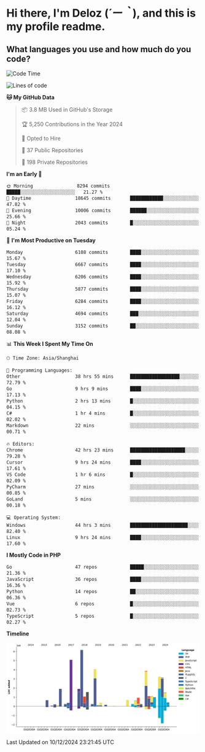 # **Hi there, I'm Deloz (*´ー｀*), and this is my profile readme.**

## **What languages you use and how much do you code?**

<!--START_SECTION:waka-->
![Code Time](http://img.shields.io/badge/Code%20Time-5%2C248%20hrs%2040%20mins-blue)

![Lines of code](https://img.shields.io/badge/From%20Hello%20World%20I%27ve%20Written-42.5%20million%20lines%20of%20code-blue)

**🐱 My GitHub Data** 

> 📦 3.8 MB Used in GitHub's Storage 
 > 
> 🏆 5,250 Contributions in the Year 2024
 > 
> 💼 Opted to Hire
 > 
> 📜 37 Public Repositories 
 > 
> 🔑 198 Private Repositories 
 > 
**I'm an Early 🐤** 

```text
🌞 Morning                8294 commits        █████░░░░░░░░░░░░░░░░░░░░   21.27 % 
🌆 Daytime                18645 commits       ████████████░░░░░░░░░░░░░   47.82 % 
🌃 Evening                10006 commits       ██████░░░░░░░░░░░░░░░░░░░   25.66 % 
🌙 Night                  2043 commits        █░░░░░░░░░░░░░░░░░░░░░░░░   05.24 % 
```
📅 **I'm Most Productive on Tuesday** 

```text
Monday                   6108 commits        ████░░░░░░░░░░░░░░░░░░░░░   15.67 % 
Tuesday                  6667 commits        ████░░░░░░░░░░░░░░░░░░░░░   17.10 % 
Wednesday                6206 commits        ████░░░░░░░░░░░░░░░░░░░░░   15.92 % 
Thursday                 5877 commits        ████░░░░░░░░░░░░░░░░░░░░░   15.07 % 
Friday                   6284 commits        ████░░░░░░░░░░░░░░░░░░░░░   16.12 % 
Saturday                 4694 commits        ███░░░░░░░░░░░░░░░░░░░░░░   12.04 % 
Sunday                   3152 commits        ██░░░░░░░░░░░░░░░░░░░░░░░   08.08 % 
```


📊 **This Week I Spent My Time On** 

```text
🕑︎ Time Zone: Asia/Shanghai

💬 Programming Languages: 
Other                    38 hrs 55 mins      ██████████████████░░░░░░░   72.79 % 
Go                       9 hrs 9 mins        ████░░░░░░░░░░░░░░░░░░░░░   17.13 % 
Python                   2 hrs 13 mins       █░░░░░░░░░░░░░░░░░░░░░░░░   04.15 % 
C#                       1 hr 4 mins         █░░░░░░░░░░░░░░░░░░░░░░░░   02.02 % 
Markdown                 22 mins             ░░░░░░░░░░░░░░░░░░░░░░░░░   00.71 % 

🔥 Editors: 
Chrome                   42 hrs 23 mins      ████████████████████░░░░░   79.28 % 
Cursor                   9 hrs 24 mins       ████░░░░░░░░░░░░░░░░░░░░░   17.61 % 
VS Code                  1 hr 6 mins         █░░░░░░░░░░░░░░░░░░░░░░░░   02.09 % 
PyCharm                  27 mins             ░░░░░░░░░░░░░░░░░░░░░░░░░   00.85 % 
GoLand                   5 mins              ░░░░░░░░░░░░░░░░░░░░░░░░░   00.18 % 

💻 Operating System: 
Windows                  44 hrs 3 mins       █████████████████████░░░░   82.40 % 
Linux                    9 hrs 24 mins       ████░░░░░░░░░░░░░░░░░░░░░   17.60 % 
```

**I Mostly Code in PHP** 

```text
Go                       47 repos            █████░░░░░░░░░░░░░░░░░░░░   21.36 % 
JavaScript               36 repos            ████░░░░░░░░░░░░░░░░░░░░░   16.36 % 
Python                   14 repos            ██░░░░░░░░░░░░░░░░░░░░░░░   06.36 % 
Vue                      6 repos             █░░░░░░░░░░░░░░░░░░░░░░░░   02.73 % 
TypeScript               5 repos             █░░░░░░░░░░░░░░░░░░░░░░░░   02.27 % 
```



**Timeline**

![Lines of Code chart](https://raw.githubusercontent.com/deloz/deloz/main/assets/bar_graph.png)


 Last Updated on 10/12/2024 23:21:45 UTC
<!--END_SECTION:waka-->
